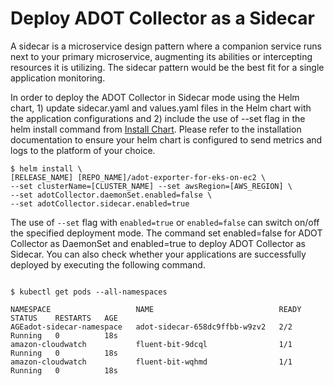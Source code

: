 

# Deploy ADOT Collector as a Sidecar

A sidecar is a microservice design pattern where a companion service runs next to your primary microservice, augmenting its abilities or intercepting resources it is utilizing. The sidecar pattern would be the best fit for a single application monitoring.

In order to deploy the ADOT Collector in Sidecar mode using the Helm chart, 1) update sidecar.yaml and values.yaml files in the Helm chart with the application configurations and 2) include the use of --set flag in the helm install command from [Install Chart](https://github.com/aws-observability/aws-otel-helm-charts/tree/main/charts/adot-exporter-for-eks-on-ec2#install-chart).
Please refer to the installation documentation to ensure your helm chart is configured to send metrics and logs to the platform of your choice.


```console
$ helm install \  
[RELEASE_NAME] [REPO_NAME]/adot-exporter-for-eks-on-ec2 \  
--set clusterName=[CLUSTER_NAME] --set awsRegion=[AWS_REGION] \  
--set adotCollector.daemonSet.enabled=false \
--set adotCollector.sidecar.enabled=true
```
The use of `--set` flag with `enabled=true` or `enabled=false` can switch on/off the specified deployment mode. The command set enabled=false for ADOT Collector as DaemonSet and enabled=true to deploy ADOT Collector as Sidecar. You can also check whether your applications are successfully deployed by executing the following command.

```console

$ kubectl get pods --all-namespaces

NAMESPACE                   NAME                            READY   STATUS    RESTARTS   AGE
AGEadot-sidecar-namespace   adot-sidecar-658dc9ffbb-w9zv2   2/2     Running   0          18s
amazon-cloudwatch           fluent-bit-9dcql                1/1     Running   0          18s
amazon-cloudwatch           fluent-bit-wqhmd                1/1     Running   0          18s
```
